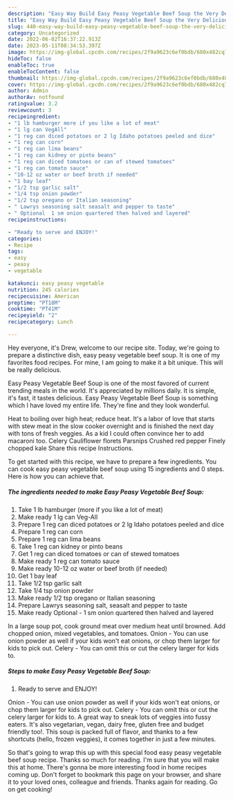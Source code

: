 ```yaml
---
description: "Easy Way Build Easy Peasy Vegetable Beef Soup the Very Delicious}"
title: "Easy Way Build Easy Peasy Vegetable Beef Soup the Very Delicious}"
slug: 440-easy-way-build-easy-peasy-vegetable-beef-soup-the-very-delicious
category: Uncategorized
date: 2022-06-02T16:37:22.913Z
date: 2023-05-11T08:34:53.397Z
image: https://img-global.cpcdn.com/recipes/2f9a9623c6ef0bdb/680x482cq70/easy-peasy-vegetable-beef-soup-recipe-main-photo.jpg
hideToc: false
enableToc: true
enableTocContent: false
thumbnail: https://img-global.cpcdn.com/recipes/2f9a9623c6ef0bdb/680x482cq70/easy-peasy-vegetable-beef-soup-recipe-main-photo.jpg
cover: https://img-global.cpcdn.com/recipes/2f9a9623c6ef0bdb/680x482cq70/easy-peasy-vegetable-beef-soup-recipe-main-photo.jpg
author: Admin
authorAv: notfound
ratingvalue: 3.2
reviewcount: 3
recipeingredient:
- "1 lb hamburger more if you like a lot of meat"
- "1 lg can VegAll"
- "1 reg can diced potatoes or 2 lg Idaho potatoes peeled and dice"
- "1 reg can corn"
- "1 reg can lima beans"
- "1 reg can kidney or pinto beans"
- "1 reg can diced tomatoes or can of stewed tomatoes"
- "1 reg can tomato sauce"
- "10-12 oz water or beef broth if needed"
- "1 bay leaf"
- "1/2 tsp garlic salt"
- "1/4 tsp onion powder"
- "1/2 tsp oregano or Italian seasoning"
- " Lawrys seasoning salt seasalt and pepper to taste"
- " Optional  1 sm onion quartered then halved and layered"
recipeinstructions:

- "Ready to serve and ENJOY!"
categories:
- Recipe
tags:
- easy
- peasy
- vegetable

katakunci: easy peasy vegetable 
nutrition: 245 calories
recipecuisine: American
preptime: "PT18M"
cooktime: "PT41M"
recipeyield: "2"
recipecategory: Lunch

---
```



Hey everyone, it's Drew, welcome to our recipe site. Today, we're going to prepare a distinctive dish, easy peasy vegetable beef soup. It is one of my favorites food recipes. For mine, I am going to make it a bit unique. This will be really delicious.

Easy Peasy Vegetable Beef Soup is one of the most favored of current trending meals in the world. It's appreciated by millions daily. It is simple, it's fast, it tastes delicious. Easy Peasy Vegetable Beef Soup is something which I have loved my entire life. They're fine and they look wonderful.

Heat to boiling over high heat; reduce heat. It&#39;s a labor of love that starts with stew meat in the slow cooker overnight and is finished the next day with tons of fresh veggies. As a kid I could often convince her to add macaroni too. Celery Cauliflower florets Parsnips Crushed red pepper Finely chopped kale Share this recipe Instructions.


To get started with this recipe, we have to prepare a few ingredients. You can cook easy peasy vegetable beef soup using 15 ingredients and 0 steps. Here is how you can achieve that.

<!--inarticleads1-->

##### The ingredients needed to make Easy Peasy Vegetable Beef Soup:

1. Take 1 lb hamburger (more if you like a lot of meat)
1. Make ready 1 lg can Veg-All
1. Prepare 1 reg can diced potatoes or 2 lg Idaho potatoes peeled and dice
1. Prepare 1 reg can corn
1. Prepare 1 reg can lima beans
1. Take 1 reg can kidney or pinto beans
1. Get 1 reg can diced tomatoes or can of stewed tomatoes
1. Make ready 1 reg can tomato sauce
1. Make ready 10-12 oz water or beef broth (if needed)
1. Get 1 bay leaf
1. Take 1/2 tsp garlic salt
1. Take 1/4 tsp onion powder
1. Make ready 1/2 tsp oregano or Italian seasoning
1. Prepare  Lawrys seasoning salt, seasalt and pepper to taste
1. Make ready  Optional - 1 sm onion quartered then halved and layered


In a large soup pot, cook ground meat over medium heat until browned. Add chopped onion, mixed vegetables, and tomatoes. Onion - You can use onion powder as well if your kids won&#39;t eat onions, or chop them larger for kids to pick out. Celery - You can omit this or cut the celery larger for kids to. 

<!--inarticleads2-->

##### Steps to make Easy Peasy Vegetable Beef Soup:


1. Ready to serve and ENJOY!

Onion - You can use onion powder as well if your kids won&#39;t eat onions, or chop them larger for kids to pick out. Celery - You can omit this or cut the celery larger for kids to. A great way to sneak lots of veggies into fussy eaters. It&#39;s also vegetarian, vegan, dairy free, gluten free and budget friendly too!. This soup is packed full of flavor, and thanks to a few shortcuts (hello, frozen veggies), it comes together in just a few minutes. 

So that's going to wrap this up with this special food easy peasy vegetable beef soup recipe. Thanks so much for reading. I'm sure that you will make this at home. There's gonna be more interesting food in home recipes coming up. Don't forget to bookmark this page on your browser, and share it to your loved ones, colleague and friends. Thanks again for reading. Go on get cooking!
